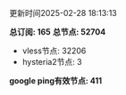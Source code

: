 更新时间2025-02-28 18:13:13

**总订阅: 165**
**总节点: 52704**
- vless节点: 32206
- hysteria2节点: 3

**google ping有效节点: 411**
